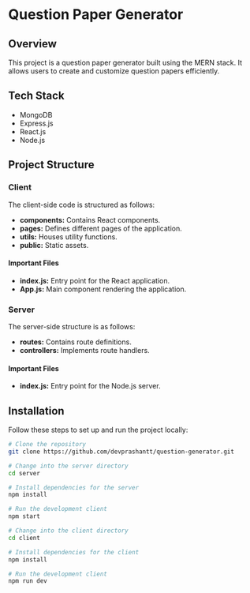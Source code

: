 # Question Paper Generator

## Overview

This project is a question paper generator built using the MERN stack. It allows users to create and customize question papers efficiently.

## Tech Stack

- MongoDB
- Express.js
- React.js
- Node.js

## Project Structure

### Client

The client-side code is structured as follows:

- **components:** Contains React components.
- **pages:** Defines different pages of the application.
- **utils:** Houses utility functions.
- **public:** Static assets.

#### Important Files

- **index.js:** Entry point for the React application.
- **App.js:** Main component rendering the application.

### Server

The server-side structure is as follows:

- **routes:** Contains route definitions.
- **controllers:** Implements route handlers.

#### Important Files

- **index.js:** Entry point for the Node.js server.

## Installation

Follow these steps to set up and run the project locally:

```bash
# Clone the repository
git clone https://github.com/devprashantt/question-generator.git

# Change into the server directory
cd server

# Install dependencies for the server
npm install

# Run the development client
npm start

# Change into the client directory
cd client

# Install dependencies for the client
npm install

# Run the development client
npm run dev
